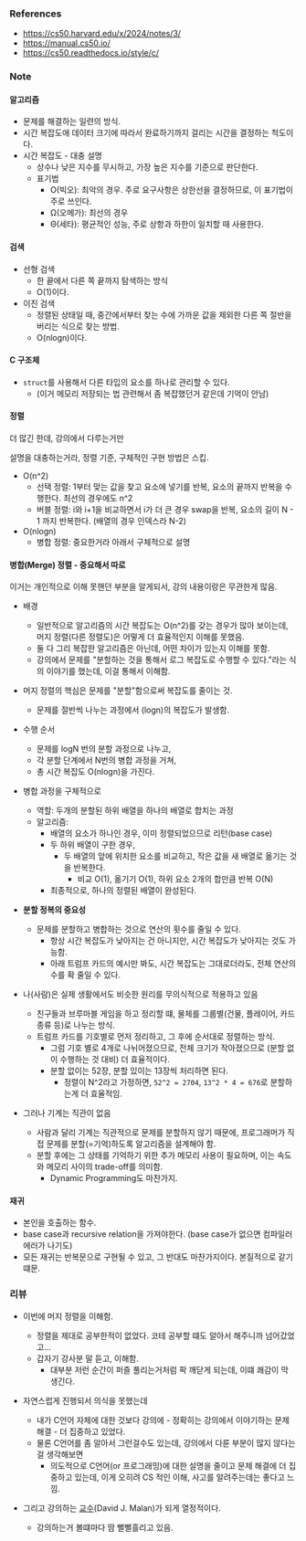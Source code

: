 ### References

- https://cs50.harvard.edu/x/2024/notes/3/
- https://manual.cs50.io/
- https://cs50.readthedocs.io/style/c/

### Note

#### 알고리즘

- 문제를 해결하는 일련의 방식.
- 시간 복잡도애 데이터 크기에 따라서 완료하기까지 걸리는 시간을 결정하는 척도이다.
- 시간 복잡도 - 대충 설명
  - 상수나 낮은 지수를 무시하고, 가장 높은 지수를 기준으로 판단한다.
  - 표기법
    - O(빅오): 최악의 경우. 주로 요구사항은 상한선을 결정하므로, 이 표기법이 주로 쓰인다. 
    - Ω(오메가): 최선의 경우
    - Θ(세타): 평균적인 성능, 주로 상항과 하한이 일치할 때 사용한다.

#### 검색
- 선형 검색
  - 한 끝에서 다른 쪽 끝까지 탐색하는 방식
  - O(1)이다.
- 이진 검색
  - 정렬된 상태일 때, 중간에서부터 찾는 수에 가까운 값을 제외한 다른 쪽 절반을 버리는 식으로 찾는 방법.
  - O(nlogn)이다.

#### C 구조체
- `struct`를 사용해서 다른 타입의 요소를 하나로 관리할 수 있다.
  - (이거 메모리 저장되는 법 관련해서 좀 복잡했던거 같은데 기억이 안남)

#### 정렬

더 많긴 한데, 강의에서 다루는거만

설명을 대충하는거라, 정렬 기준, 구체적인 구현 방법은 스킵.

- O(n^2)
  - 선택 정렬: 1부터 맞는 값을 찾고 요소에 넣기를 반복, 요소의 끝까지 반복을 수행한다. 최선의 경우에도 n^2   
  - 버블 정렬: i와 i+1을 비교하면서 i가 더 큰 경우 swap을 반복, 요소의 길이 N - 1 까지 반복한다. (배열의 경우 인덱스라 N-2)
- O(nlogn)
  - 병합 정렬: 중요한거라 아래서 구체적으로 설명

#### 병합(Merge) 정렬 - 중요해서 따로

이거는 개인적으로 이해 못핸던 부분을 알게되서, 강의 내용이랑은 무관한게 많음.

- 배경
  - 일반적으로 알고리즘의 시간 복잡도는 O(n^2)를 갖는 경우가 많아 보이는데, 머지 정렬(다른 정렬도)은 어떻게 더 효율적인지 이해를 못했음.
  - 둘 다 그리 복잡한 알고리즘은 아닌데, 어떤 차이가 있는지 이해를 못함.
  - 강의에서 문제를 "분할하는 것을 통해서 로그 복잡도로 수행할 수 있다."라는 식의 이야기를 했는데, 이걸 통해서 이해함.

- 머지 정렬의 핵심은 문제를 "분할"함으로써 복잡도를 줄이는 것.
  - 문제를 절반씩 나누는 과정에서 (logn)의 복잡도가 발생함.

- 수행 순서
  - 문제를 logN 번의 분할 과정으로 나누고,
  - 각 분할 단계에서 N번의 병합 과정을 거쳐,
  - 총 시간 복잡도 O(nlogn)을 가진다.

- 병합 과정을 구체적으로
  - 역할: 두개의 분할된 하위 배열을 하나의 배열로 합치는 과정
  - 알고리즘:
    - 배열의 요소가 하나인 경우, 이미 정렬되었으므로 리턴(base case)
    - 두 하위 배열이 구한 경우,
      - 두 배열의 앞에 위치한 요소를 비교하고, 작은 값을 새 배열로 옮기는 것을 반복한다.
        - 비교 O(1), 옮기기 O(1), 하위 요소 2개의 합만큼 반복 O(N)
    - 최종적으로, 하나의 정렬된 배열이 완성된다.

- **분할 정복의 중요성**
  - 문제를 분할하고 병합하는 것으로 연산의 횟수를 줄일 수 있다.
    - 항상 시간 복잡도가 낮아지는 건 아니지만, 시간 복잡도가 낮아지는 것도 가능함.
    - 아래 트럼프 카드의 예시만 봐도, 시간 복잡도는 그대로더라도, 전체 연산의 수를 확 줄일 수 있다.
- 나(사람)은 실제 생활에서도 비슷한 원리를 무의식적으로 적용하고 있음
  - 친구들과 브루마블 게임을 하고 정리할 떄, 물체를 그룹별(건물, 플레이어, 카드 종류 등)로 나누는 방식.
  - 트럼프 카드를 기호별로 먼저 정리하고, 그 후에 순서대로 정렬하는 방식.
    - 그럼 기호 별로 4개로 나뉘어졌으므로, 전체 크기가 작아졌으므로 (분할 없이 수행하는 것 대비) 더 효율적이다.
    - 분할 없이는 52장, 분할 있이는 13장씩 처리하면 된다.
      - 정렬이 N^2라고 가정하면, `52^2 = 2704`, `13^2 * 4 = 676`로 분할하는게 더 효율적임.

- 그러나 기계는 직관이 없음
  - 사람과 달리 기계는 직관적으로 문제를 분할하지 않기 때문에, 프로그래머가 직접 문제를 분할(=기억)하도록 알고리즘을 설계해야 함.
  - 분할 후에는 그 상태를 기억하기 위한 추가 메모리 사용이 필요하며, 이는 속도와 메모리 사이의 trade-off를 의미함.
    - Dynamic Programming도 마찬가지.

#### 재귀

- 본인을 호출하는 함수.
- base case과 recursive relation을 가져야한다. (base case가 없으면 컴파일러 에러가 나기도)
- 모든 재귀는 반복문으로 구현될 수 있고, 그 반대도 마찬가지이다. 본질적으로 같기 떄문.

### 리뷰

- 이번에 머지 정렬을 이해함. 
  - 정렬을 제대로 공부한적이 없었다. 코테 공부할 떄도 알아서 해주니까 넘어갔었고...
  - 갑자기 강사분 말 듣고, 이해함.
    - 대부분 저런 순간이 퍼즐 풀리는거처럼 팍 깨닫게 되는데, 이떄 쾌감이 막 생긴다.

- 자연스럽게 진행되서 의식을 못했는데
  - 내가 C언어 자체에 대한 것보다 강의에 - 정확히는 강의에서 이야기하는 문제 해결 - 더 집중하고 있었다.
  - 물론 C언어를 좀 알아서 그런걸수도 있는데, 강의에서 다룬 부분이 많지 않다는걸 생각해보면
    - 의도적으로 C언어(or 프로그래밍)에 대한 설명을 줄이고 문제 해결에 더 집중하고 있는데, 이게 오히려 CS 적인 이해, 사고를 알려주는데는 좋다고 느낌.

- 그리고 강의하는 [교수](https://en.wikipedia.org/wiki/David_J._Malan)(David J. Malan)가 되게 열정적이다.
  - 강의하는거 볼떄마다 땀 뻘뻘흘리고 있음.  
